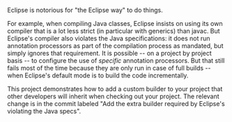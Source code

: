 Eclipse is notorious for "the Eclipse way" to do things.

For example, when compiling Java classes, Eclipse insists on using its own
compiler that is a lot less strict (in particular with generics) than javac. But
Eclipse's compiler also violates the Java specifications: it does not run
annotation processors as part of the compilation process as mandated, but simply
ignores that requirement. It is possible -- on a project by project basis -- to
configure the use of *specific* annotation processors. But that still fails most
of the time because they are only run in case of full builds -- when Eclipse's
default mode is to build the code incrementally.

This project demonstrates how to add a custom builder to your project that other
developers will inherit when checking out your project. The relevant change is
in the commit labeled "Add the extra builder required by Eclipse's violating the
Java specs".
